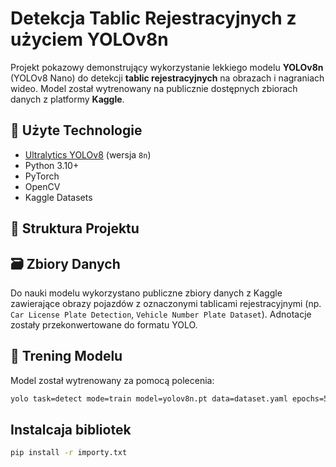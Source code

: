 # Detekcja Tablic Rejestracyjnych z użyciem YOLOv8n

Projekt pokazowy demonstrujący wykorzystanie lekkiego modelu **YOLOv8n** (YOLOv8 Nano) do detekcji **tablic rejestracyjnych** na obrazach i nagraniach wideo. Model został wytrenowany na publicznie dostępnych zbiorach danych z platformy **Kaggle**.

## 🧠 Użyte Technologie

- [Ultralytics YOLOv8](https://github.com/ultralytics/ultralytics) (wersja `8n`)
- Python 3.10+
- PyTorch
- OpenCV
- Kaggle Datasets

## 📂 Struktura Projektu


## 🗃️ Zbiory Danych

Do nauki modelu wykorzystano publiczne zbiory danych z Kaggle zawierające obrazy pojazdów z oznaczonymi tablicami rejestracyjnymi (np. `Car License Plate Detection`, `Vehicle Number Plate Dataset`). Adnotacje zostały przekonwertowane do formatu YOLO.

## 🚀 Trening Modelu

Model został wytrenowany za pomocą polecenia:

```bash
yolo task=detect mode=train model=yolov8n.pt data=dataset.yaml epochs=50 imgsz=640
```
## Instalcaja bibliotek
```bash
pip install -r importy.txt
```
